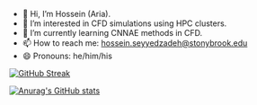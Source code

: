 - 👋 Hi, I’m Hossein (Aria).
- 👀 I’m interested in CFD simulations using HPC clusters.
- 🌱 I’m currently learning CNNAE methods in CFD.
- 📫 How to reach me: hossein.seyyedzadeh@stonybrook.edu
- 😄 Pronouns: he/him/his

[![GitHub Streak](https://streak-stats.demolab.com/?user=hosseinsz93)](https://git.io/streak-stats)

[![Anurag's GitHub stats](https://github-readme-stats.vercel.app/api?username=hosseinsz93)](https://github.com/anuraghazra/github-readme-stats)

